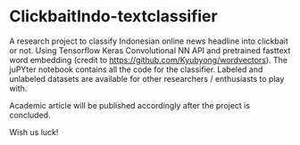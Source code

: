 # ClickbaitIndo-textclassifier
A research project to classify Indonesian online news headline into clickbait or not. 
Using Tensorflow Keras Convolutional NN API and pretrained fasttext word embedding (credit to https://github.com/Kyubyong/wordvectors). 
The juPYter notebook contains all the code for the classifier. 
Labeled and unlabeled datasets are available for other researchers / enthusiasts to play with.

Academic article will be published accordingly after the project is concluded.

Wish us luck!
